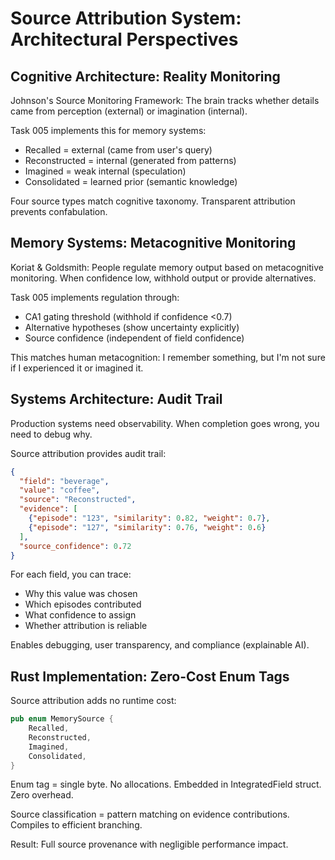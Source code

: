 # Source Attribution System: Architectural Perspectives

## Cognitive Architecture: Reality Monitoring

Johnson's Source Monitoring Framework: The brain tracks whether details came from perception (external) or imagination (internal).

Task 005 implements this for memory systems:
- Recalled = external (came from user's query)
- Reconstructed = internal (generated from patterns)
- Imagined = weak internal (speculation)
- Consolidated = learned prior (semantic knowledge)

Four source types match cognitive taxonomy. Transparent attribution prevents confabulation.

## Memory Systems: Metacognitive Monitoring

Koriat & Goldsmith: People regulate memory output based on metacognitive monitoring. When confidence low, withhold output or provide alternatives.

Task 005 implements regulation through:
- CA1 gating threshold (withhold if confidence <0.7)
- Alternative hypotheses (show uncertainty explicitly)
- Source confidence (independent of field confidence)

This matches human metacognition: I remember something, but I'm not sure if I experienced it or imagined it.

## Systems Architecture: Audit Trail

Production systems need observability. When completion goes wrong, you need to debug why.

Source attribution provides audit trail:
```json
{
  "field": "beverage",
  "value": "coffee",
  "source": "Reconstructed",
  "evidence": [
    {"episode": "123", "similarity": 0.82, "weight": 0.7},
    {"episode": "127", "similarity": 0.76, "weight": 0.6}
  ],
  "source_confidence": 0.72
}
```

For each field, you can trace:
- Why this value was chosen
- Which episodes contributed
- What confidence to assign
- Whether attribution is reliable

Enables debugging, user transparency, and compliance (explainable AI).

## Rust Implementation: Zero-Cost Enum Tags

Source attribution adds no runtime cost:
```rust
pub enum MemorySource {
    Recalled,
    Reconstructed,
    Imagined,
    Consolidated,
}
```

Enum tag = single byte. No allocations. Embedded in IntegratedField struct. Zero overhead.

Source classification = pattern matching on evidence contributions. Compiles to efficient branching.

Result: Full source provenance with negligible performance impact.
